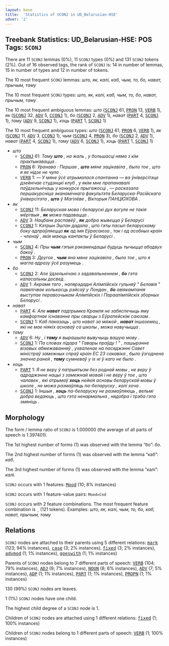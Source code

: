 ```yaml
---
layout: base
title:  'Statistics of SCONJ in UD_Belarusian-HSE'
udver: '2'
---
```


## Treebank Statistics: UD_Belarusian-HSE: POS Tags: `SCONJ`

There are 11 `SCONJ` lemmas (0%), 11 `SCONJ` types (0%) and 131 `SCONJ` tokens (2%).
Out of 16 observed tags, the rank of `SCONJ` is: 14 in number of lemmas, 15 in number of types and 12 in number of tokens.

The 10 most frequent `SCONJ` lemmas: <em>што, як, калі, каб, чым, то, бо, нават, прычым, таму</em>

The 10 most frequent `SCONJ` types:  <em>што, як, калі, каб, чым, то, бо, нават, прычым, таму</em>

The 10 most frequent ambiguous lemmas: <em>што</em> (<tt><a href="be_hse-pos-SCONJ.html">SCONJ</a></tt> 61, <tt><a href="be_hse-pos-PRON.html">PRON</a></tt> 13, <tt><a href="be_hse-pos-VERB.html">VERB</a></tt> 1), <em>як</em> (<tt><a href="be_hse-pos-SCONJ.html">SCONJ</a></tt> 32, <tt><a href="be_hse-pos-ADV.html">ADV</a></tt> 5, <tt><a href="be_hse-pos-CCONJ.html">CCONJ</a></tt> 1), <em>бо</em> (<tt><a href="be_hse-pos-SCONJ.html">SCONJ</a></tt> 2, <tt><a href="be_hse-pos-ADV.html">ADV</a></tt> 1), <em>нават</em> (<tt><a href="be_hse-pos-PART.html">PART</a></tt> 4, <tt><a href="be_hse-pos-SCONJ.html">SCONJ</a></tt> 1), <em>таму</em> (<tt><a href="be_hse-pos-ADV.html">ADV</a></tt> 9, <tt><a href="be_hse-pos-SCONJ.html">SCONJ</a></tt> 1), <em>хоць</em> (<tt><a href="be_hse-pos-PART.html">PART</a></tt> 1, <tt><a href="be_hse-pos-SCONJ.html">SCONJ</a></tt> 1)

The 10 most frequent ambiguous types:  <em>што</em> (<tt><a href="be_hse-pos-SCONJ.html">SCONJ</a></tt> 61, <tt><a href="be_hse-pos-PRON.html">PRON</a></tt> 6, <tt><a href="be_hse-pos-VERB.html">VERB</a></tt> 1), <em>як</em> (<tt><a href="be_hse-pos-SCONJ.html">SCONJ</a></tt> 11, <tt><a href="be_hse-pos-ADV.html">ADV</a></tt> 3, <tt><a href="be_hse-pos-CCONJ.html">CCONJ</a></tt> 1), <em>чым</em> (<tt><a href="be_hse-pos-SCONJ.html">SCONJ</a></tt> 4, <tt><a href="be_hse-pos-PRON.html">PRON</a></tt> 3), <em>бо</em> (<tt><a href="be_hse-pos-SCONJ.html">SCONJ</a></tt> 2, <tt><a href="be_hse-pos-ADV.html">ADV</a></tt> 1), <em>нават</em> (<tt><a href="be_hse-pos-PART.html">PART</a></tt> 4, <tt><a href="be_hse-pos-SCONJ.html">SCONJ</a></tt> 1), <em>таму</em> (<tt><a href="be_hse-pos-ADV.html">ADV</a></tt> 6, <tt><a href="be_hse-pos-SCONJ.html">SCONJ</a></tt> 1), <em>хоць</em> (<tt><a href="be_hse-pos-PART.html">PART</a></tt> 1, <tt><a href="be_hse-pos-SCONJ.html">SCONJ</a></tt> 1)


* <em>што</em>
  * <tt><a href="be_hse-pos-SCONJ.html">SCONJ</a></tt> 61: <em>Таму <b>што</b> , на жаль , у большасці няма з кім практыкавацца .</em>
  * <tt><a href="be_hse-pos-PRON.html">PRON</a></tt> 6: <em>Уранава : Першае , <b>што</b> мяне зацікавіла , было тое , што я яе нідзе не чула .</em>
  * <tt><a href="be_hse-pos-VERB.html">VERB</a></tt> 1: <em>— У мяне ўсё атрымалася спантанна — ва ўніверсітэце дзейнічае студэнцкі клуб , у якім мне прапанавалі паўдзельнічаць у конкурсе прыгажосці , — расказала першакурсніца эканамічнага факультэта Беларуска-Расійскага ўніверсітэта , <b>што</b> ў Магілёве , Вікторыя ПАНЦЮХОВА .</em>
* <em>як</em>
  * <tt><a href="be_hse-pos-SCONJ.html">SCONJ</a></tt> 11: <em>Беларуская мова і беларускі дух вогуле не такія мёртвыя , <b>як</b> можа падавацца .</em>
  * <tt><a href="be_hse-pos-ADV.html">ADV</a></tt> 3: <em>Нацбанк распавёў , <b>як</b> добра жывецца ў Беларусі</em>
  * <tt><a href="be_hse-pos-CCONJ.html">CCONJ</a></tt> 1: <em>Кэтрын Эштан дадала , што гэты пасыл беларускаму боку адпраўляецца <b>як</b> ад імя Еўрасаюза , так і ад асобных краін - членаў , якія маюць кантакты ў Беларусі .</em>
* <em>чым</em>
  * <tt><a href="be_hse-pos-SCONJ.html">SCONJ</a></tt> 4: <em>Пры <b>чым</b> гэтыя рэкамендацыі будуць тычыцца абодвух бакоў .</em>
  * <tt><a href="be_hse-pos-PRON.html">PRON</a></tt> 3: <em>Другое , <b>чым</b> яна мяне зацікавіла , было тое , што я магла адразу ўсё разумець .</em>
* <em>бо</em>
  * <tt><a href="be_hse-pos-SCONJ.html">SCONJ</a></tt> 2: <em>Але ўдзельнічаю з задавальненнем , <b>бо</b> гэта каласальны досвед .</em>
  * <tt><a href="be_hse-pos-ADV.html">ADV</a></tt> 1: <em>Акрамя таго , напярэдадні Алімпійскіх гульняў " Белавія " павялічвае колькасць рэйсаў у Лондан , <b>бо</b> авіякампанія выступае перавозчыкам Алімпійскіх і Параалімпійскіх зборных Беларусі .</em>
* <em>нават</em>
  * <tt><a href="be_hse-pos-PART.html">PART</a></tt> 4: <em>Але <b>нават</b> падтрымка Крамля не забяспечыць яму камфортнае існаванне пры сварцы з Еўрапейскім саюзам .</em>
  * <tt><a href="be_hse-pos-SCONJ.html">SCONJ</a></tt> 1: <em>Каб паказаць , што нават за мяжой , <b>нават</b> іншаземец , які не мае ніякіх асноваў са школы , можа навучыцца .</em>
* <em>таму</em>
  * <tt><a href="be_hse-pos-ADV.html">ADV</a></tt> 6: <em>Ну , і <b>таму</b> я вырашыла вывучыць вашую мову .</em>
  * <tt><a href="be_hse-pos-SCONJ.html">SCONJ</a></tt> 1: <em>Па словах лідара " Гавары праўду ! " , пашырэнне візавых абмежаванняў , ухваленае на пасяджэнні Савет міністраў замежных спраў краін ЕС 23 сакавіка , было ўзгоднена значна раней , <b>таму</b> сумневаў у іх ні ў каго не было .</em>
* <em>хоць</em>
  * <tt><a href="be_hse-pos-PART.html">PART</a></tt> 1: <em>Я не веру ў патрыятызм без роднай мовы , не веру ў адраджэнне нацыі з замежнай мовай і не веру ў тое , што чалавек , які атрымаў <b>хоць</b> нейкія асновы беларускай мовы ў школе , не можа размаўляць па-беларуску , калі хоча .</em>
  * <tt><a href="be_hse-pos-SCONJ.html">SCONJ</a></tt> 1: <em>Іншыя , <b>хоць</b> па-беларуску не размаўляюць , вельмі добра ведаюць , што гэта ненармальна , нядобра і трэба гэта змяніць .</em>

## Morphology

The form / lemma ratio of `SCONJ` is 1.000000 (the average of all parts of speech is 1.397401).

The 1st highest number of forms (1) was observed with the lemma “бо”: <em>бо</em>.

The 2nd highest number of forms (1) was observed with the lemma “каб”: <em>каб</em>.

The 3rd highest number of forms (1) was observed with the lemma “калі”: <em>калі</em>.

`SCONJ` occurs with 1 features: <tt><a href="be_hse-feat-Mood.html">Mood</a></tt> (10; 8% instances)

`SCONJ` occurs with 1 feature-value pairs: `Mood=Cnd`

`SCONJ` occurs with 2 feature combinations.
The most frequent feature combination is `_` (121 tokens).
Examples: <em>што, як, калі, чым, то, бо, каб, нават, прычым, таму</em>


## Relations

`SCONJ` nodes are attached to their parents using 5 different relations: <tt><a href="be_hse-dep-mark.html">mark</a></tt> (123; 94% instances), <tt><a href="be_hse-dep-case.html">case</a></tt> (3; 2% instances), <tt><a href="be_hse-dep-fixed.html">fixed</a></tt> (3; 2% instances), <tt><a href="be_hse-dep-advmod.html">advmod</a></tt> (1; 1% instances), <tt><a href="be_hse-dep-goeswith.html">goeswith</a></tt> (1; 1% instances)

Parents of `SCONJ` nodes belong to 7 different parts of speech: <tt><a href="be_hse-pos-VERB.html">VERB</a></tt> (104; 79% instances), <tt><a href="be_hse-pos-ADJ.html">ADJ</a></tt> (9; 7% instances), <tt><a href="be_hse-pos-NOUN.html">NOUN</a></tt> (8; 6% instances), <tt><a href="be_hse-pos-ADV.html">ADV</a></tt> (7; 5% instances), <tt><a href="be_hse-pos-ADP.html">ADP</a></tt> (1; 1% instances), <tt><a href="be_hse-pos-PART.html">PART</a></tt> (1; 1% instances), <tt><a href="be_hse-pos-PROPN.html">PROPN</a></tt> (1; 1% instances)

130 (99%) `SCONJ` nodes are leaves.

1 (1%) `SCONJ` nodes have one child.

The highest child degree of a `SCONJ` node is 1.

Children of `SCONJ` nodes are attached using 1 different relations: <tt><a href="be_hse-dep-fixed.html">fixed</a></tt> (1; 100% instances)

Children of `SCONJ` nodes belong to 1 different parts of speech: <tt><a href="be_hse-pos-VERB.html">VERB</a></tt> (1; 100% instances)


